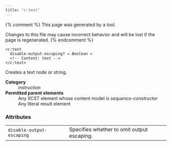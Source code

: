 ```yaml
---
title: "c:text"
---
```


{% comment %}
This page was generated by a tool.

Changes to this file may cause incorrect behavior and will be lost if
the page is regenerated.
{% endcomment %}

<div class="language-xml highlighter-rouge"><pre class="highlight element-syntax"><code><span class="nt">&lt;c:text</span>
  <span>disable-output-escaping</span>? = <i title="One of the values &#34;yes&#34;, &#34;no&#34;, &#34;true&#34;, &#34;false&#34;, &#34;1&#34; or &#34;0&#34;.">Boolean</i> &gt;
  &lt;!-- Content: <i>text</i> --&gt;
<span class="nt">&lt;/c:text&gt;</span></code></pre></div>
<p>Creates a text node or string.</p>
<dl>
   <dt><b>Category</b></dt>
   <dd><i>instruction</i></dd>
   <dt><b>Permitted parent elements</b></dt>
   <dd>Any XCST element whose content model is <i>sequence-constructor</i></dd>
   <dd>Any literal result element</dd>
</dl>
<h3 id="attributes">Attributes</h3>
<div class="table-responsive">
   <table>
      <tr>
         <td><code id="attr-disable-output-escaping">disable-output-escaping</code></td>
         <td>Specifies whether to omit output escaping.</td>
      </tr>
   </table>
</div>